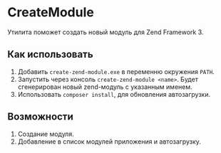 # CreateModule
Утилита поможет создать новый модуль для Zend Framework 3.

## Как использовать
1. Добавить `create-zend-module.exe` в переменню окружения `PATH`.
2. Запустить через консоль `create-zend-module <name>`. Будет сгенерирован новый zend-модуль с указанным именем.
3. Использовать `composer install`, для обновления автозагрузки.

## Возможности
1. Создание модуля.
2. Добавление в список модулей приложения и автозагрузку.
